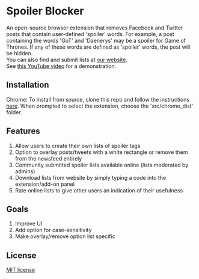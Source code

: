 # Spoiler Blocker
An open-source browser extension that removes Facebook and Twitter posts that contain user-defined 'spoiler' words. For example, a post containing the words 'GoT' and 'Daenerys' may be a spoiler for Game of Thrones. If any of these words are defined as 'spoiler' words, the post will be hidden.<br>
You can also find and submit lists at [our website](https://salty-earth-11606.herokuapp.com).<br>
See [this YouTube video](https://youtu.be/dFOZCkYJdOM) for a demonstration.

## Installation
Chrome: To install from source, clone this repo and follow the instructions [here](https://developer.chrome.com/extensions/getstarted#unpacked). When prompted to select the extension, choose the 'src/chrome_dist' folder.<br>


## Features
1. Allow users to create their own lists of spoiler tags
2. Option to overlay posts/tweets with a white rectangle or remove them from the newsfeed entirely
3. Community submitted spoiler lists available online (lists moderated by admins)
4. Download lists from website by simply typing a code into the extension/add-on panel
5. Rate online lists to give other users an indication of their usefulness

## Goals
1. Improve UI
2. Add option for case-sensitivity
3. Make overlay/remove option list specific

## License
[MIT license](https://github.com/kabir-plod/spoiler-blocker/blob/master/LICENSE.md)

